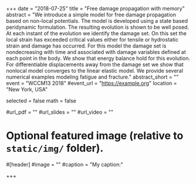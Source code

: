 +++
date = "2018-07-25"
title = "Free damage propagation with memory"
abstract = "We introduce a simple model for free damage propagation based on non-local potentials. The model is developed using a state based peridynamic formulation. The resulting evolution is shown to be well posed. At each instant of the evolution we identify the damage set. On this set the local strain has exceeded critical values either for tensile or hydrostatic strain and damage has occurred. For this model the damage set is nondecreasing with time and associated with damage variables defined at each point in the body. We show that energy balance hold for this evolution. For differentiable displacements away from the damage set we show that nonlocal model converges to the linear elastic model. We provide several numerical examples modeling fatigue and fracture."
abstract_short = ""
event = "WCCM13 2018"
#event_url = "https://example.org"
location = "New York, USA"

selected = false
math = false

#url_pdf = ""
#url_slides = ""
#url_video = ""

# Optional featured image (relative to `static/img/` folder).
#[header]
#image = ""
#caption = "My caption:"

+++
